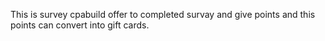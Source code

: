 This is survey cpabuild offer to completed survay and give points and
this points can convert into gift cards.
